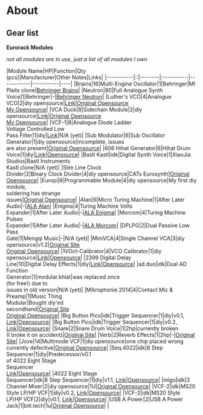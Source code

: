 # About

## Gear list

**Eurorack Modules**

*not all modules are in use, just a list of all modules I own*

|Module Name|HP|Function|Qty<br>(pcs)|Manufacturer|Other Notes|Links|
|-----------|::|--------|:----------:|------------|-----------|----|
|Brains|16|Multi-Engine Oscillator|1|Behringer|MI Plaits clone|[Behringer Brains](https://www.behringer.com/product.html?modelCode=0720-ABP)|
|Neutron|80|Full Analogue Synth<br>Voice|1|Behringer|-|[Behringer Neutron](https://www.behringer.com/product.html?modelCode=0718-AAB)|
|Luther's VCO|4|Analogue VCO|2|diy opensource|[Link](archive/Luthers-VCO/index.md)|[Original Opensource](https://github.com/PierreIsCoding/sdiy/tree/main/Luthers_VCO)<br>[My Opensource](https://github.com/F113X/sdiy-pcbs/tree/main/Luthers_VCO)|
|VCA Duck|8|Sidechain Module|2|diy opensource|[Link](archive/VCA-Duck/index.md)|[Original Opensource](https://github.com/PierreIsCoding/sdiy/tree/main/VCA_Ducker)<br>[My Opensource](https://github.com/F113X/sdiy-pcbs/tree/main/VCA_Ducker)|
|VCF-1|8|Analogue Diode Ladder<br>Voltage Controlled Low<br>Pass Filter|1|diy|[Link](archive/VCF-1/index.md)|N/A (yet)|
|Sub Modulator|6|Sub Oscillator Generator|1|diy opensource|incomplete, issues<br>are also present|[Original Opensource](https://github.com/diysynth/EURORACK-MODULES/tree/main/SUB%20MODULATOR%20(6HP))|
|606 Hihat Generator|6|Hihat Drum Voice|1|diy|[Link](Eurorack/606-Hihat-Generator/index.md)|[Opensource](https://github.com/F113X/606-Hihat-Generator)|
|Bastl Kastl|idk|Digital Synth Voice|1|XiaoJia Studios|Bastl Instruments<br>Kastl clone|N/A (yet)|
|Slim Line Clock<br>Divider|2|Binary Clock Divider|4|diy opensource|CATs Eurosynth|[Original Opensource](https://github.com/mzuelch/CATs-Eurosynth/tree/main/Modules/Slim%20Line/Clock%20Divider)|
|Europi|8|Programmable Module|4|diy opensource|My first diy module,<br>soldering has strange<br>issues|[Original Opensource](https://github.com/Allen-Synthesis/EuroPi)|
|Alan|6|Micro Turing Machine|1|After Later Audio|-|[ALA Alan](https://afterlateraudio.com/collections/modulation/products/alan)|
|Enigma|4|Turing Machine Volts<br>Expander|1|After Later Audio|-|[ALA Enigma](https://afterlateraudio.com/collections/modulation/products/enigma-expander-for-micro-turing-machine-alan)|
|Morcom|4|Turing Machine Pulses<br>Expander|1|After Later Audio|-|[ALA Morcom](https://afterlateraudio.com/collections/modulation/products/morcom-expander-for-micro-turing-machine-alan)|
|DPLPG|2|Dual Passive Low Pass<br>Gate|1|Mengqi Music|-|N/A (yet)|
|MiniVCA|4|Single Channel VCA|3|diy opensource|v1.2|[Original Site](https://benjiaomodular.com/post/2021-12-17-lm13700-vca/)<br>[Original Opensource](https://github.com/benjiaomodular/MiniVCA)|
|1VOct-Calibrator|4|VCO Calibrator|1|diy opensource|[Link](archive/1VOct-Calibrator/index.md)|[Opensource](https://github.com/F113X/1VOct-Calibrator)|
|2399 Digital Delay<br>Line|10|Digital Delay Effects|1|diy|[Link](Eurorack/2399-Digital-Delay-Line/index.md)|[Opensource](https://github.com/F113X/2399-Digital-Delay-Line)|
|ad.duo|idk|Dual AD Function<br>Generator|1|modular.khiat|was replaced once<br>(for free!) due to<br>issues in old version|N/A (yet)|
|Mikrophonie 2014|4|Contact Mic & Preamp|1|Music Thing<br>Modular|Bought diy'ed<br>secondhand|[Original Site](https://www.musicthing.co.uk/Mikrophonie_2014/)<br>[Original Opensource](https://github.com/TomWhitwell/Mikrophonie)|
|Big Button Pico|idk|Trigger Sequencer|1|diy|v0.1, [Link](archive/Big-Button-Pico/index.md)|[Opensource](https://github.com/F113X/Big-Button-Pico)|
|Big Button Pico|idk|Trigger Sequencer|1|diy|v0.2, [Link](archive/Big-Button-Pico/index.md)|[Opensource](https://github.com/F113X/Big-Button-Pico)|
|Snare|2|Snare Drum Voice|1|2hp|currently broken<br>(I broke it on accident)|[Original Site](https://www.twohp.com/modules/snare)|
|Verb|2|Reverb Effects|1|2hp|-|[Original Site](https://www.twohp.com/modules/verb)|
|Jove|14|Multimode VCF|1|diy opensource|one chip placed wrong<br>currently defective|[Original Opensource](https://github.com/minisystem/JOVE)|
|Seq.4022|idk|8 Step Sequencer|1|diy|Predecessor/v0.1<br>of 4022 Eight Stage<br>Sequencer<br>[Link](Eurorack/4022-Eight-Stage-Sequencer/index.md/#v01)|[Opensource](https://github.com/F113X/Baby8-Seq)|
|4022 Eight Stage<br>Sequencer|idk|8 Step Sequencer|1|diy|v1.1, [Link](Eurorack/4022-Eight-Stage-Sequencer/index.md/#v11)|[Opensource](https://github.com/F113X/Baby8-Seq)|
|migo|idk|3 Channel Mixer|2|diy opensource|1U|[Original Opensource](https://github.com/maasijam/eurorack/tree/master/1u/migo)|
|VCF-2|idk|MS20 Style LP/HP VCF|1|diy|v0.2, [Link](archive/VCF-2/index.md/#v02)|[Opensource](https://github.com/F113X/MS20VCF-1U)|
|VCF-2|idk|MS20 Style LP/HP VCF|2|diy|v0.1, [Link](archive/VCF-2/index.md/#v01)|[Opensource](https://github.com/F113X/MS20VCF-1U)|
|USB A Power|2|USB A Power Jack|1|biti.tech|1u|[Original Opensource](https://github.com/KevinKeWang/1u_2hp_USB-A_power_jack?tab=readme-ov-file#1u_2hp_usb-a_power_jack)|
|